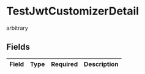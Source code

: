 # TestJwtCustomizerDetail

arbitrary


## Fields

| Field       | Type        | Required    | Description |
| ----------- | ----------- | ----------- | ----------- |